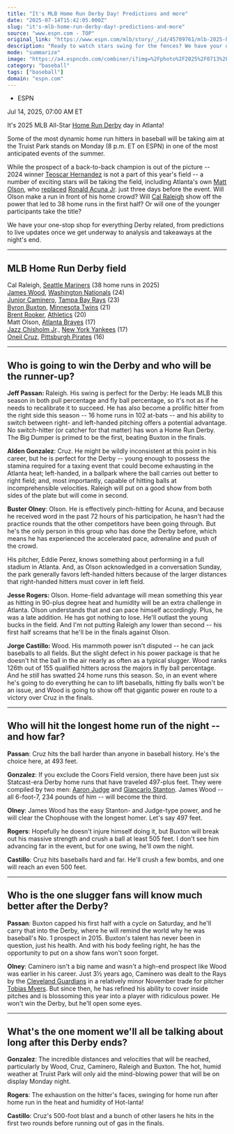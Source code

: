 ```yaml
---
title: "It's MLB Home Run Derby Day! Predictions and more"
date: "2025-07-14T15:42:05.000Z"
slug: "it's-mlb-home-run-derby-day!-predictions-and-more"
source: "www.espn.com - TOP"
original_link: "https://www.espn.com/mlb/story/_/id/45709761/mlb-2025-home-run-derby-predictions-live-updates-takeaways-analysis"
description: "Ready to watch stars swing for the fences? We have your one-stop shop for the most power-packed day of the baseball year."
mode: "summarize"
image: "https://a4.espncdn.com/combiner/i?img=%2Fphoto%2F2025%2F0713%2Fmlb_home_run_derby_day_cr_16x9.jpg"
category: "baseball"
tags: ["baseball"]
domain: "espn.com"
---
```

<div id="readability-page-1" class="page"><div><div><ul><li><p>ESPN</p></li></ul><p><span>Jul 14, 2025, 07:00 AM ET</span></p></div><p>It's 2025 MLB All-Star <a href="https://www.espn.com/mlb/story/_/id/45583704/mlb-2025-all-star-home-run-derby-bracket-analysis-participants">Home Run Derby</a> day in Atlanta!</p><p>Some of the most dynamic home run hitters in baseball will be taking aim at the Truist Park stands on Monday (8 p.m. ET on ESPN) in one of the most anticipated events of the summer.</p><p>While the prospect of a back-to-back champion is out of the picture -- 2024 winner <a data-player-guid="b36b2389-f8ea-858f-b985-6a7fa715c3c3" href="https://www.espn.com/mlb/player/_/id/33377/teoscar-hernandez">Teoscar Hernandez</a> is not a part of this year's field -- a number of exciting stars will be taking the field, including Atlanta's own <a data-player-guid="1df6371c-ef15-0725-1cec-c5ea48e1263c" href="https://www.espn.com/mlb/player/_/id/32767/matt-olson">Matt Olson</a>, who <a href="https://www.espn.com/mlb/story/_/id/45720163/ronald-acuna-jr-replaced-home-run-derby-matt-olson">replaced</a> <a data-player-guid="fc243676-7041-8378-88e3-e893b5382f8c" href="https://www.espn.com/mlb/player/_/id/36185/ronald-acuna-jr">Ronald Acuna Jr</a>. just three days before the event. Will Olson make a run in front of his home crowd? Will <a data-player-guid="6c27dcb5-a741-d526-b5ac-f3988e288a70" href="https://www.espn.com/mlb/player/_/id/41292/cal-raleigh">Cal Raleigh</a> show off the power that led to 38 home runs in the first half? Or will one of the younger participants take the title?</p><p>We have your one-stop shop for everything Derby related, from predictions to live updates once we get underway to analysis and takeaways at the night's end.</p><hr><h2>MLB Home Run Derby field</h2><p>Cal Raleigh, <a data-clubhouse-guid="56d60582-088f-6848-5180-1fb04440cf87" href="https://www.espn.com/mlb/team/_/name/sea/seattle-mariners">Seattle Mariners</a> (38 home runs in 2025)<br>
<a data-player-guid="05e514e4-4e08-31e8-a7bc-7aa82497d299" href="https://www.espn.com/mlb/player/_/id/4918256/james-wood">James Wood</a>, <a data-clubhouse-guid="a73e1046-e9aa-ef6b-4e0d-2a7c808cb284" href="https://www.espn.com/mlb/team/_/name/wsh/washington-nationals">Washington Nationals</a> (24)<br>
<a data-player-guid="64b000df-915b-374c-81eb-e1b79b1e81f2" href="https://www.espn.com/mlb/player/_/id/4905921/junior-caminero">Junior Caminero</a>, <a data-clubhouse-guid="f8a579c6-08b9-7584-141d-317d0645763b" href="https://www.espn.com/mlb/team/_/name/tb/tampa-bay-rays">Tampa Bay Rays</a> (23)<br>
<a data-player-guid="615b99eb-8129-09f0-e7f9-8841982a341a" href="https://www.espn.com/mlb/player/_/id/32655/byron-buxton">Byron Buxton</a>, <a data-clubhouse-guid="a6e97b3f-4244-98be-79a2-f4b33f3365e6" href="https://www.espn.com/mlb/team/_/name/min/minnesota-twins">Minnesota Twins</a> (21)<br>
<a data-player-guid="0fc2e345-a28a-9c20-023a-e80747e8d0d0" href="https://www.espn.com/mlb/player/_/id/40926/brent-rooker">Brent Rooker</a>, <a href="https://www.espn.com/mlb/team/_/name/ath/athletics">Athletics</a> (20)<br>
Matt Olson, <a data-clubhouse-guid="122673a3-bf06-4432-6950-b8a32e52ac2e" href="https://www.espn.com/mlb/team/_/name/atl/atlanta-braves">Atlanta Braves</a> (17)<br>
<a data-player-guid="7510f63d-c06d-286c-6f35-dabf28982aa5" href="https://www.espn.com/mlb/player/_/id/41433/jazz-chisholm-jr">Jazz Chisholm Jr</a>., <a data-clubhouse-guid="2b9cedf3-ce60-0bcf-fafe-8cd055255685" href="https://www.espn.com/mlb/team/_/name/nyy/new-york-yankees">New York Yankees</a> (17)<br>
<a data-player-guid="e0d49500-51d0-6ee2-b871-09e72e982176" href="https://www.espn.com/mlb/player/_/id/39712/oneil-cruz">Oneil Cruz</a>, <a data-clubhouse-guid="5b8fc9be-4020-52c6-aa28-9a0f2d4383e0" href="https://www.espn.com/mlb/team/_/name/pit/pittsburgh-pirates">Pittsburgh Pirates</a> (16)</p><hr><h2>Who is going to win the Derby and who will be the runner-up?</h2><p><strong>Jeff Passan: </strong>Raleigh. His swing is perfect for the Derby: He leads MLB this season in both pull percentage and fly ball percentage, so it's not as if he needs to recalibrate it to succeed. He has also become a prolific hitter from the right side this season -- 16 home runs in 102 at-bats -- and his ability to switch between right- and left-handed pitching offers a potential advantage. No switch-hitter (or catcher for that matter) has won a Home Run Derby. The Big Dumper is primed to be the first, beating Buxton in the finals.</p><p><strong>Alden Gonzalez</strong>: Cruz. He might be wildly inconsistent at this point in his career, but he is perfect for the Derby -- young enough to possess the stamina required for a taxing event that could become exhausting in the Atlanta heat; left-handed, in a ballpark where the ball carries out better to right field; and, most importantly, capable of hitting balls at incomprehensible velocities. Raleigh will put on a good show from both sides of the plate but will come in second.</p><p><strong>Buster Olney</strong>: Olson. He is effectively pinch-hitting for Acuna, and because he received word in the past 72 hours of his participation, he hasn't had the practice rounds that the other competitors have been going through. But he's the only person in this group who has done the Derby before, which means he has experienced the accelerated pace, adrenaline and push of the crowd.</p><p>His pitcher, Eddie Perez, knows something about performing in a full stadium in Atlanta. And, as Olson acknowledged in a conversation Sunday, the park generally favors left-handed hitters because of the larger distances that right-handed hitters must cover in left field.</p><p><strong>Jesse Rogers: </strong>Olson. Home-field advantage will mean something this year as hitting in 90-plus degree heat and humidity will be an extra challenge in Atlanta. Olson understands that and can pace himself accordingly. Plus, he was a late addition. He has got nothing to lose. He'll outlast the young bucks in the field. And I'm not putting Raleigh any lower than second -- his first half screams that he'll be in the finals against Olson.</p><p><strong>Jorge Castillo: </strong>Wood. His mammoth power isn't disputed -- he can jack baseballs to all fields. But the slight defect in his power package is that he doesn't hit the ball in the air nearly as often as a typical slugger. Wood ranks 126th out of 155 qualified hitters across the majors in fly ball percentage. And he <em>still</em> has swatted 24 home runs this season. So, in an event where he's going to do everything he can to lift baseballs, hitting fly balls won't be an issue, and Wood is going to show off that gigantic power en route to a victory over Cruz in the finals.</p><hr><h2>Who will hit the longest home run of the night -- and how far?</h2><p><strong>Passan</strong>: Cruz hits the ball harder than anyone in baseball history. He's the choice here, at 493 feet.</p><p><strong>Gonzalez</strong>: If you exclude the Coors Field version, there have been just six Statcast-era Derby home runs that have traveled 497-plus feet. They were compiled by two men: <a data-player-guid="e3e39e69-2861-f5b5-49be-b0880534c802" href="https://www.espn.com/mlb/player/_/id/33192/aaron-judge">Aaron Judge</a> and <a data-player-guid="85fd807f-1324-d722-3965-eece0c5ad858" href="https://www.espn.com/mlb/player/_/id/30583/giancarlo-stanton">Giancarlo Stanton</a>. James Wood -- all 6-foot-7, 234 pounds of him -- will become the third.</p><p><strong>Olney</strong>: James Wood has the easy Stanton- and Judge-type power, and he will clear the Chophouse with the longest homer. Let's say 497 feet.</p><p><strong>Rogers</strong>: Hopefully he doesn't injure himself doing it, but Buxton will break out his massive strength and crush a ball at least 505 feet. I don't see him advancing far in the event, but for one swing, he'll own the night.</p><p><strong>Castillo</strong>: Cruz hits baseballs hard and far. He'll crush a few bombs, and one will reach an even 500 feet.</p><hr><h2>Who is the one slugger fans will know much better after the Derby?</h2><p><strong>Passan</strong>: Buxton capped his first half with a cycle on Saturday, and he'll carry that into the Derby, where he will remind the world why he was baseball's No. 1 prospect in 2015. Buxton's talent has never been in question, just his health. And with his body feeling right, he has the opportunity to put on a show fans won't soon forget.</p><p><strong>Olney</strong>: Caminero isn't a big name and wasn't a high-end prospect like Wood was earlier in his career. Just 3½ years ago, Caminero was dealt to the Rays by the <a data-clubhouse-guid="6ad8fa03-36bc-baab-c76a-345b6544424d" href="https://www.espn.com/mlb/team/_/name/cle/cleveland-guardians">Cleveland Guardians</a> in a relatively minor November trade for pitcher <a data-player-guid="8f0265ac-013f-2e58-3e69-69c73510cd04" href="https://www.espn.com/mlb/player/_/id/39716/tobias-myers">Tobias Myers</a>. But since then, he has refined his ability to cover inside pitches and is blossoming this year into a player with ridiculous power. He won't win the Derby, but he'll open some eyes.</p><hr><h2>What's the one moment we'll all be talking about long after this Derby ends?</h2><p><strong>Gonzalez</strong>: The incredible distances and velocities that will be reached, particularly by Wood, Cruz, Caminero, Raleigh and Buxton. The hot, humid weather at Truist Park will only aid the mind-blowing power that will be on display Monday night.</p><p><strong>Rogers</strong>: The exhaustion on the hitter's faces, swinging for home run after home run in the heat and humidity of Hot-lanta!</p><p><strong>Castillo</strong>: Cruz's 500-foot blast and a bunch of other lasers he hits in the first two rounds before running out of gas in the finals.</p>
</div></div>